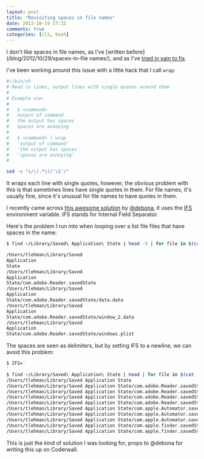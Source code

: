 ```yaml
---
layout: post
title: "Revisiting spaces in file names"
date: 2013-10-19 17:32
comments: true
categories: [cli, bash]
---
```


I don't like spaces in file names, as I've [written before](/blog/2012/10/29/spaces-in-file names/), and as I've [tried in vain to fix](/blog/2012/11/19/fixing-spaces-in-filenames/).

I've been working around this issue with a little hack that I call `wrap`:

``` bash
#!/bin/sh
# Read in lines, output lines with single quotes around them
#
# Example use:
# 
#   $ <command>
#   output of command
#   the output has spaces
#   spaces are annoying
#
#   $ <command> | wrap
#   'output of command'
#   'the output has spaces'
#   'spaces are annoying'
#

sed -e "s/\(.*\)/'\1'/"
```

It wraps each line with single quotes, however, the obvious problem with this is that sometimes lines have single quotes in them. For file names, it's usually fine, since it's unusual for file names to have quotes in them.

I recently came across [this awesome solution](https://coderwall.com/p/lhilrq) by [@debona](https://coderwall.com/debona), 
it uses the [IFS](http://nixshell.wordpress.com/2007/09/26/ifs-internal-field-separator/) environment variable. IFS stands for Internal Field Separator.

Here's the problem I run into when looping over a list file files that have spaces in the name:

``` bash
$ find ~/Library/Saved\ Application\ State | head -5 | for file in $(cat -); do echo $file; done

/Users/tlehman/Library/Saved
Application
State
/Users/tlehman/Library/Saved
Application
State/com.adobe.Reader.savedState
/Users/tlehman/Library/Saved
Application
State/com.adobe.Reader.savedState/data.data
/Users/tlehman/Library/Saved
Application
State/com.adobe.Reader.savedState/window_2.data
/Users/tlehman/Library/Saved
Application
State/com.adobe.Reader.savedState/windows.plist

```

The spaces are seen as delimiters, but by setting IFS to a newline, we can avoid this problem:

``` bash
$ IFS='
'
$ find ~/Library/Saved\ Application\ State | head | for file in $(cat -); do echo $file; done
/Users/tlehman/Library/Saved Application State
/Users/tlehman/Library/Saved Application State/com.adobe.Reader.savedState
/Users/tlehman/Library/Saved Application State/com.adobe.Reader.savedState/data.data
/Users/tlehman/Library/Saved Application State/com.adobe.Reader.savedState/window_2.data
/Users/tlehman/Library/Saved Application State/com.adobe.Reader.savedState/windows.plist
/Users/tlehman/Library/Saved Application State/com.apple.Automator.savedState
/Users/tlehman/Library/Saved Application State/com.apple.Automator.savedState/data.data
/Users/tlehman/Library/Saved Application State/com.apple.Automator.savedState/windows.plist
/Users/tlehman/Library/Saved Application State/com.apple.finder.savedState
/Users/tlehman/Library/Saved Application State/com.apple.finder.savedState/data.data
```

This is just the kind of solution I was looking for, props to @debona for writing this up on Coderwall. 

